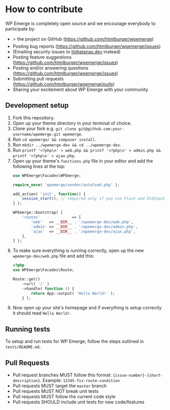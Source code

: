 # How to contribute

WP Emerge is completely open source and we encourage everybody to participate by:

- ⭐ the project on GitHub (https://github.com/htmlburger/wpemerge)
- Posting bug reports (https://github.com/htmlburger/wpemerge/issues)
- (Emailing security issues to [hi@atanas.dev](mailto:hi@atanas.dev) instead)
- Posting feature suggestions (https://github.com/htmlburger/wpemerge/issues)
- Posting and/or answering questions (https://github.com/htmlburger/wpemerge/issues)
- Submitting pull requests (https://github.com/htmlburger/wpemerge/pulls)
- Sharing your excitement about WP Emerge with your community

## Development setup

1. Fork this repository.
1. Open up your theme directory in your terminal of choice.
1. Clone your fork e.g. `git clone git@github.com:your-username/wpemerge.git wpemerge`.
1. Run `cd wpemerge/ && composer install`.
1. Run `mkdir ../wpemerge-dev && cd ../wpemerge-dev`.
1. Run `printf '<?php\n' > web.php && printf '<?php\n' > admin.php && printf '<?php\n' > ajax.php`.
1. Open up your theme's `functions.php` file in your editor and add the following lines at the top:
    ```php
    use WPEmerge\Facades\WPEmerge;

    require_once( 'wpemerge/vendor/autoload.php' );

    add_action( 'init', function() {
        session_start(); // required only if you use Flash and OldInput
    } );

    WPEmerge::bootstrap( [
        'routes'              => [
            'web'   => __DIR__ . '/wpemerge-dev/web.php',
            'admin' => __DIR__ . '/wpemerge-dev/admin.php',
            'ajax'  => __DIR__ . '/wpemerge-dev/ajax.php',
        ],
    ] );
    ```
1. To make sure everything is running correctly, open up the new `wpemerge-dev/web.php` file and add this:
    ```php
    <?php
    use WPEmerge\Facades\Route;

    Route::get()
        ->url( '/' )
        ->handle( function () {
            return App::output( 'Hello World!' );
        } );
    ```
1. Now open up your site's homepage and if everything is setup correctly it should read `Hello World!`.

## Running tests

To setup and run tests for WP Emerge, follow the steps outlined in `tests/README.md`.

## Pull Requests

- Pull request branches MUST follow this format: `{issue-number}-{short-description}`.
  Example: `12345-fix-route-condition`
- Pull requests MUST target the `master` branch
- Pull requests MUST NOT break unit tests
- Pull requests MUST follow the current code style
- Pull requests SHOULD include unit tests for new code/features
